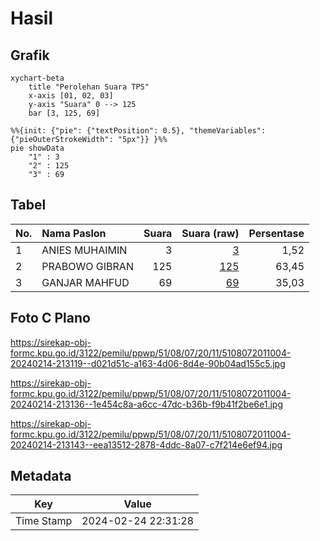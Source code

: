 # Hasil

## Grafik

```mermaid
xychart-beta
    title "Perolehan Suara TPS"
    x-axis [01, 02, 03]
    y-axis "Suara" 0 --> 125
    bar [3, 125, 69]
```

```mermaid
%%{init: {"pie": {"textPosition": 0.5}, "themeVariables": {"pieOuterStrokeWidth": "5px"}} }%%
pie showData
    "1" : 3
    "2" : 125
    "3" : 69
```

## Tabel

| No. | Nama Paslon    | Suara | Suara (raw) | Persentase |
|:--- |:-------------- | -----:| -----------:| ----------:|
| 1   | ANIES MUHAIMIN | 3     | [3][p-1]    | 1,52       |
| 2   | PRABOWO GIBRAN | 125   | [125][p-2]  | 63,45      |
| 3   | GANJAR MAHFUD  | 69    | [69][p-3]   | 35,03      |


[p-1]: https://github.com/gigit-pemilu/pemilu-2024-51-bali/blob/main/pilpres/hitung-suara/sub/51-bali/sub/08-buleleng/sub/07-sawan/sub/2011-kerobokan/sub/004-tps/sub/paslon-1.txt
[p-2]: https://github.com/gigit-pemilu/pemilu-2024-51-bali/blob/main/pilpres/hitung-suara/sub/51-bali/sub/08-buleleng/sub/07-sawan/sub/2011-kerobokan/sub/004-tps/sub/paslon-2.txt
[p-3]: https://github.com/gigit-pemilu/pemilu-2024-51-bali/blob/main/pilpres/hitung-suara/sub/51-bali/sub/08-buleleng/sub/07-sawan/sub/2011-kerobokan/sub/004-tps/sub/paslon-3.txt

## Foto C Plano

https://sirekap-obj-formc.kpu.go.id/3122/pemilu/ppwp/51/08/07/20/11/5108072011004-20240214-213119--d021d51c-a163-4d06-8d4e-90b04ad155c5.jpg

https://sirekap-obj-formc.kpu.go.id/3122/pemilu/ppwp/51/08/07/20/11/5108072011004-20240214-213136--1e454c8a-a6cc-47dc-b36b-f9b41f2be6e1.jpg

https://sirekap-obj-formc.kpu.go.id/3122/pemilu/ppwp/51/08/07/20/11/5108072011004-20240214-213143--eea13512-2878-4ddc-8a07-c7f214e6ef94.jpg


## Metadata

| Key        | Value               |
| ---------- | ------------------- |
| Time Stamp | 2024-02-24 22:31:28 |




